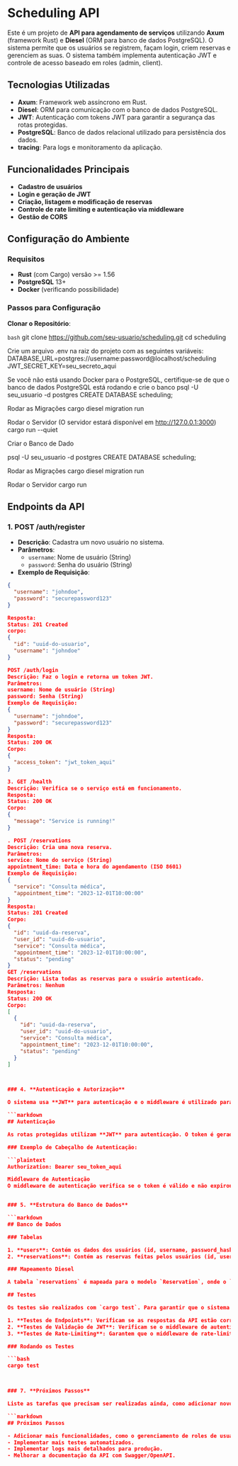 # Scheduling API

Este é um projeto de **API para agendamento de serviços** utilizando **Axum** (framework Rust) e 
**Diesel** (ORM para banco de dados PostgreSQL). O sistema permite que os usuários se registrem, 
façam login, criem reservas e gerenciem as suas. O sistema também implementa autenticação JWT e 
controle de acesso baseado em roles (admin, client).

## Tecnologias Utilizadas

- **Axum**: Framework web assíncrono em Rust.
- **Diesel**: ORM para comunicação com o banco de dados PostgreSQL.
- **JWT**: Autenticação com tokens JWT para garantir a segurança das rotas protegidas.
- **PostgreSQL**: Banco de dados relacional utilizado para persistência dos dados.
- **tracing**: Para logs e monitoramento da aplicação.

## Funcionalidades Principais

- **Cadastro de usuários**
- **Login e geração de JWT**
- **Criação, listagem e modificação de reservas**
- **Controle de rate limiting e autenticação via middleware**
- **Gestão de CORS**
   
## Configuração do Ambiente

### Requisitos

- **Rust** (com Cargo) versão >= 1.56
- **PostgreSQL** 13+
- **Docker** (verificando possibilidade)

### Passos para Configuração

**Clonar o Repositório**:

```bash```
git clone https://github.com/seu-usuario/scheduling.git
cd scheduling

Crie um arquivo .env na raiz do projeto com as seguintes variáveis:
DATABASE_URL=postgres://username:password@localhost/scheduling
JWT_SECRET_KEY=seu_secreto_aqui

Se você não está usando Docker para o PostgreSQL, certifique-se de que o banco de dados PostgreSQL está rodando e crie o banco
psql -U seu_usuario -d postgres
CREATE DATABASE scheduling;

Rodar as Migrações
cargo diesel migration run

Rodar o Servidor (O servidor estará disponível em http://127.0.0.1:3000)
cargo run --quiet

Criar o Banco de Dado

psql -U seu_usuario -d postgres
CREATE DATABASE scheduling;

Rodar as Migrações
cargo diesel migration run

Rodar o Servidor
cargo run

## Endpoints da API

### 1. **POST /auth/register**
- **Descrição**: Cadastra um novo usuário no sistema.
- **Parâmetros**:
  - `username`: Nome de usuário (String)
  - `password`: Senha do usuário (String)
- **Exemplo de Requisição**:
  
```json
{
  "username": "johndoe",
  "password": "securepassword123"
}

Resposta:
Status: 201 Created
corpo:
{
  "id": "uuid-do-usuario",
  "username": "johndoe"
}

POST /auth/login
Descrição: Faz o login e retorna um token JWT.
Parâmetros:
username: Nome de usuário (String)
password: Senha (String)
Exemplo de Requisição:
{
  "username": "johndoe",
  "password": "securepassword123"
}
Resposta:
Status: 200 OK
Corpo:
{
  "access_token": "jwt_token_aqui"
}

3. GET /health
Descrição: Verifica se o serviço está em funcionamento.
Resposta:
Status: 200 OK
Corpo:
{
  "message": "Service is running!"
}

. POST /reservations
Descrição: Cria uma nova reserva.
Parâmetros:
service: Nome do serviço (String)
appointment_time: Data e hora do agendamento (ISO 8601)
Exemplo de Requisição:
{
  "service": "Consulta médica",
  "appointment_time": "2023-12-01T10:00:00"
}
Resposta:
Status: 201 Created
Corpo:
{
  "id": "uuid-da-reserva",
  "user_id": "uuid-do-usuario",
  "service": "Consulta médica",
  "appointment_time": "2023-12-01T10:00:00",
  "status": "pending"
}
GET /reservations
Descrição: Lista todas as reservas para o usuário autenticado.
Parâmetros: Nenhum
Resposta:
Status: 200 OK
Corpo:
[
  {
    "id": "uuid-da-reserva",
    "user_id": "uuid-do-usuario",
    "service": "Consulta médica",
    "appointment_time": "2023-12-01T10:00:00",
    "status": "pending"
  }
]



### 4. **Autenticação e Autorização**

O sistema usa **JWT** para autenticação e o middleware é utilizado para validar tokens em rotas protegidas.

```markdown
## Autenticação

As rotas protegidas utilizam **JWT** para autenticação. O token é gerado ao fazer login no sistema e deve ser enviado no cabeçalho `Authorization` com o prefixo `Bearer`.

### Exemplo de Cabeçalho de Autenticação:

```plaintext
Authorization: Bearer seu_token_aqui

Middleware de Autenticação
O middleware de autenticação verifica se o token é válido e não expirou. Se o token for válido, ele permite o acesso à rota. Caso contrário, retorna um erro 401 (Unauthorized).


### 5. **Estrutura do Banco de Dados**

```markdown
## Banco de Dados

### Tabelas

1. **users**: Contém os dados dos usuários (id, username, password_hash).
2. **reservations**: Contém as reservas feitas pelos usuários (id, user_id, service, appointment_time, status).

### Mapeamento Diesel

A tabela `reservations` é mapeada para o modelo `Reservation`, onde o `user_id` faz referência à tabela `users` (com chave estrangeira).

## Testes

Os testes são realizados com `cargo test`. Para garantir que o sistema funciona corretamente, os seguintes testes foram implementados:

1. **Testes de Endpoints**: Verificam se as respostas da API estão corretas.
2. **Testes de Validação de JWT**: Verificam se o middleware de autenticação está funcionando corretamente.
3. **Testes de Rate-Limiting**: Garantem que o middleware de rate-limiting está funcionando.

### Rodando os Testes

```bash
cargo test



### 7. **Próximos Passos**

Liste as tarefas que precisam ser realizadas ainda, como adicionar novos endpoints, melhorar a segurança, etc.

```markdown
## Próximos Passos

- Adicionar mais funcionalidades, como o gerenciamento de roles de usuários (admin, cliente).
- Implementar mais testes automatizados.
- Implementar logs mais detalhados para produção.
- Melhorar a documentação da API com Swagger/OpenAPI.
